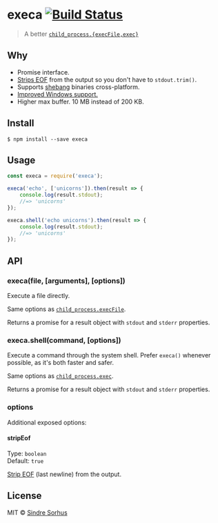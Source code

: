 # execa [![Build Status](https://travis-ci.org/sindresorhus/execa.svg?branch=master)](https://travis-ci.org/sindresorhus/execa)

> A better [`child_process.{execFile,exec}`](https://nodejs.org/api/child_process.html#child_process_child_process_execfile_file_args_options_callback)


## Why

- Promise interface.
- [Strips EOF](https://github.com/sindresorhus/strip-eof) from the output so you don't have to `stdout.trim()`.
- Supports [shebang](https://en.wikipedia.org/wiki/Shebang_(Unix)) binaries cross-platform.
- [Improved Windows support.](https://github.com/IndigoUnited/node-cross-spawn-async#why)
- Higher max buffer. 10 MB instead of 200 KB.


## Install

```
$ npm install --save execa
```


## Usage

```js
const execa = require('execa');

execa('echo', ['unicorns']).then(result => {
	console.log(result.stdout);
	//=> 'unicorns'
});

execa.shell('echo unicorns').then(result => {
	console.log(result.stdout);
	//=> 'unicorns'
});
```


## API

### execa(file, [arguments], [options])

Execute a file directly.

Same options as [`child_process.execFile`](https://nodejs.org/api/child_process.html#child_process_child_process_execfile_file_args_options_callback).

Returns a promise for a result object with `stdout` and `stderr` properties.

### execa.shell(command, [options])

Execute a command through the system shell. Prefer `execa()` whenever possible, as it's both faster and safer.

Same options as [`child_process.exec`](https://nodejs.org/api/child_process.html#child_process_child_process_exec_command_options_callback).

Returns a promise for a result object with `stdout` and `stderr` properties.

### options

Additional exposed options:

#### stripEof

Type: `boolean`  
Default: `true`

[Strip EOF](https://github.com/sindresorhus/strip-eof) (last newline) from the output.


## License

MIT © [Sindre Sorhus](http://sindresorhus.com)
